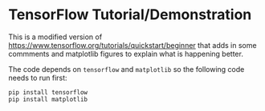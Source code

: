 # TensorFlow Tutorial/Demonstration

This is a modified version of https://www.tensorflow.org/tutorials/quickstart/beginner
that adds in some commments and matplotlib figures to explain what is happening better.    

The code depends on `tensorflow` and `matplotlib` so the following code needs to run first:
```
pip install tensorflow
pip install matplotlib
```
